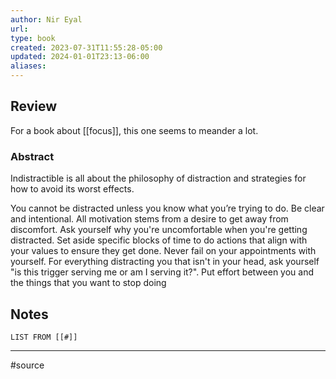 ```yaml
---
author: Nir Eyal
url: 
type: book
created: 2023-07-31T11:55:28-05:00
updated: 2024-01-01T23:13-06:00
aliases: 
---
```

## Review
For a book about [[focus]], this one seems to meander a lot.
### Abstract

Indistractible is all about the philosophy of distraction and strategies for how to avoid its worst effects.

You cannot be distracted unless you know what you’re trying to do. Be clear and intentional. All motivation stems from a desire to get away from discomfort. Ask yourself why you're uncomfortable when you're getting distracted. Set aside specific blocks of time to do actions that align with your values to ensure they get done. Never fail on your appointments with yourself. For everything distracting you that isn't in your head, ask yourself "is this trigger serving me or am I serving it?". Put effort between you and the things that you want to stop doing

## Notes
```dataview
LIST FROM [[#]]
```

---
#source 